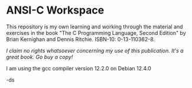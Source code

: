# ANSI-C Workspace

This repository is my own learning and working through the material and exercises in the book "The C Programming Language, Second Edition" by Brian Kernighan and Dennis Ritchie. ISBN-10: 0-13-110362-8.

_I claim no rights whatsoever concerning my use of this publication. It's a great book. Go buy a copy!_

I am using the gcc compiler version 12.2.0 on Debian 12.4.0

-ds
